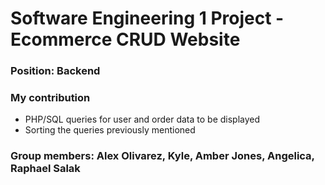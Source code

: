# Software Engineering 1 Project - Ecommerce CRUD Website
### Position: Backend  
### My contribution 
* PHP/SQL queries for user and order data to be displayed
* Sorting the queries previously mentioned
### Group members: Alex Olivarez, Kyle, Amber Jones, Angelica, Raphael Salak
